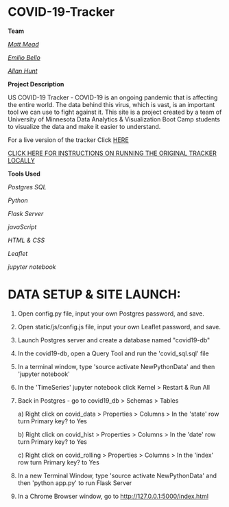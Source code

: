 # COVID-19-Tracker

**Team**

[_Matt Mead_](https://www.linkedin.com/in/mattmeadmpls/)

[_Emilio Bello_](https://www.linkedin.com/in/emilio-bello-09938760/)

[_Allan Hunt_](https://www.linkedin.com/in/allanrhunt/)

**Project Description** 

US COVID-19 Tracker - COVID-19 is an ongoing pandemic that is affecting the entire world. The data behind this virus, which is vast, is an important tool we can use to fight against it. This site is a project created by a team of University of Minnesota Data Analytics & Visualization Boot Camp students to visualize the data and make it easier to understand.

For a live version of the tracker Click [HERE](https://mmeadx.github.io/covid19_tracker/)

[CLICK HERE FOR INSTRUCTIONS ON RUNNING THE ORIGINAL TRACKER LOCALLY](#data-setup-&-site-launch)

**Tools Used**

_Postgres SQL_

_Python_

_Flask Server_

_javaScript_

_HTML & CSS_

_Leaflet_

_jupyter notebook_

# DATA SETUP & SITE LAUNCH:

1. Open config.py file, input your own Postgres password, and save.
2. Open static/js/config.js file, input your own Leaflet password, and save.
3. Launch Postgres server and create a database named "covid19-db"
4. In the covid19-db, open a Query Tool and run the 'covid_sql.sql' file
5. In a terminal window, type 'source activate NewPythonData' and then 'jupyter notebook'
6. In the 'TimeSeries' jupyter notebook click Kernel > Restart & Run All
7. Back in Postgres - go to covid19_db > Schemas > Tables

    a) Right click on covid_data > Properties > Columns > In the 'state' row turn Primary key? to Yes

    b) Right click on covid_hist > Properties > Columns > In the 'date' row turn Primary key? to Yes

    c) Right click on covid_rolling > Properties > Columns > In the 'index' row turn Primary key? to Yes
    
8. In a new Terminal Window, type 'source activate NewPythonData' and then 'python app.py' to run Flask Server
9. In a Chrome Browser window, go to http://127.0.0.1:5000/index.html


